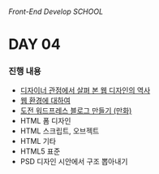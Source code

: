 ###### Front-End Develop SCHOOL

# DAY 04

### 진행 내용

- [디자이너 관점에서 살펴 본 웹 디자인의 역사](a-brief-history-of-web-design-for-designer.md)
- [웹 환경에 대하여](about-web-environment.md)
- [도전 워드프레스 블로그 만들기 (만화)](http://www.digitallife-lab.com/#!webtoon-wordpress/mkorq)
- HTML 폼 디자인
- HTML 스크립트, 오브젝트
- HTML 기타
- HTML5 표준
- PSD 디자인 시안에서 구조 뽑아내기